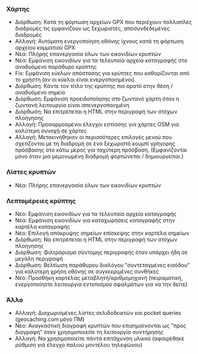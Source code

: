 ### Χάρτης
- Διόρθωση: Κατά τη φόρτωση αρχείων GPX που περιέχουν πολλαπλές διαδρομές τις εμφανίζουν ως ξεχωριστές, αποσυνδεδεμένες διαδρομές
- Αλλαγή: Αυτόματη ενεργοποίηση οθόνης ίχνους κατά τη φόρτωση αρχείου κομματιού GPX
- Νέα: Πλήρης επανεργασία όλων των εικονιδίων κρυπτών
- Νέα: Εμφάνιση εικονιδίων για τα τελευταία αρχεία καταγραφής στο αναδυόμενο παράθυρο κρύπτης
- Fix: Εμφάνιση κύκλων απόστασης για κρύπτες που καθορίζονται από το χρήστη (αν οι κύκλοι είναι ενεργοποιημένοι)
- Διόρθωση: Κάντε τον τίτλο της κρύπτης πιο ορατό στην θέση / αναδυόμενο σημείο
- Διόρθωση: Εμφάνιση προειδοποίησης στο ζωντανό χάρτη όταν η ζωντανή λειτουργία είναι απενεργοποιημένη
- Διόρθωση: Να επιτρέπεται η HTML στην περιγραφή των στόχων πλοήγησης
- Αλλαγή: Προσαρμοσμένοι έλεγχοι εστίασης για χάρτες OSM για καλύτερη συνοχή σε χάρτες
- Αλλαγή: Μετακινήθηκαν οι περισσότερες επιλογές μενού που σχετίζονται με τη διαδρομή σε ένα ξεχωριστό κουμπί γρήγορης πρόσβασης στο κάτω μέρος για ταχύτερη πρόσβαση. (Εμφανίζονται μόνο όταν μια μεμονωμένη διαδρομή φορτώνεται / δημιουργείται.)

### Λίστες κρυπτών
- Νέα: Πλήρης επανεργασία όλων των εικονιδίων κρυπτών

### Λεπτομέρειες κρύπτης
- Νέο: Εμφάνιση εικονιδίων για τα τελευταία αρχεία καταγραφής
- Νέα: Εμφάνιση εικονιδίων για καταχωρήσεις καταγραφής στην καρτέλα καταγραφής
- Νέο: Επιλογή απόκρυψης σημείων επίσκεψης στην καρτέλα σημείων
- Διόρθωση: Να επιτρέπεται η HTML στην περιγραφή των στόχων πλοήγησης
- Διόρθωση: Φιλτράρισμα σύντομης περιγραφής όταν υπάρχει ήδη σε μεγάλη περιγραφή
- Διόρθωση: Βελτίωση παράθυρου διαλόγου "συντεταγμένες εισόδου" για καλύτερη χρήση οθόνης σε συγκεκριμένες συνθήκες
- Νέο: Προσθήκη καρτέλας μεταβλητή/αριθμομηχανή (πειραματική, ενεργοποίηστε λειτουργία εντοπισμού σφαλμάτων για να την δείτε)

### Άλλο
- Αλλαγή: Διαχωρισμένες λίστες σελιδοδεικτών και pocket queries (geocaching.com μόνο ΠΜ)
- Νέο: Αναγκαστική διαγραφή κρυπτών που επισημαίνονται ως "προς διαγραφή" όταν χρησιμοποιείτε τη λειτουργία συντήρησης
- Αλλαγή: Να χρησιμοποιείτε πάντα επιτάχυνση υλικού (αφαιρέθηκε ρύθμιση γιά έλεγχο παλιού μοντέλου τηλεφώνου)
